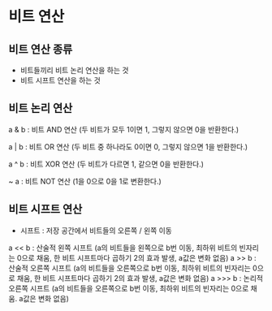 # 비트 연산

## 비트 연산 종류

- 비트들끼리 비트 논리 연산을 하는 것
- 비트 시프트 연산을 하는 것

## 비트 논리 연산

a & b : 비트 AND 연산 (두 비트가 모두 1이면 1, 그렇지 않으면 0을 반환한다.)

a | b : 비트 OR 연산 (두 비트 중 하나라도 0이면 0, 그렇지 않으면 1을 반환한다.)

a ^ b : 비트 XOR 연산 (두 비트가 다르면 1, 같으면 0을 반환한다.)

~ a : 비트 NOT 연산 (1을 0으로 0을 1로 변환한다.)


## 비트 시프트 연산

- 시프트 : 저장 공간에서 비트들의 오른쪽 / 왼쪽 이동


a << b : 산술적 왼쪽 시프트 (a의 비트들을 왼쪽으로 b번 이동, 최하위 비트의 빈자리는 0으로 채움, 한 비트 시프트마다 곱하기 2의 효과 발생, a값은 변화 없음)
a >> b : 산술적 오른쪽 시프트 (a의 비트들을 오른쪽으로 b번 이동, 최하위 비트의 빈자리는 0으로 채움, 한 비트 시프트마다 곱하기 2의 효과 발생, a값은 변화 없음)
a >>> b : 논리적 오른쪽 시프트 (a의 비트들을 오른쪽으로 b번 이동, 최하위 비트의 빈자리는 0으로 채움. a값은 변화 없음)